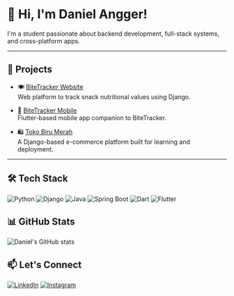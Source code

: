 # 👋 Hi, I'm Daniel Angger!

I'm a student passionate about backend development, full-stack systems, and cross-platform apps.

---

## 🚀 Projects
- 🍽️ [BiteTracker Website](https://github.com/bang-bingung-bang/BiteTracker-web)  
  Web platform to track snack nutritional values using Django.
  
- 📱 [BiteTracker Mobile](https://github.com/bang-bingung-bang/BiteTracker-Mobile)  
  Flutter-based mobile app companion to BiteTracker.

- 🛍️ [Toko Biru Merah](https://github.com/DanielAngger/tokobirumerah)  
  A Django-based e-commerce platform built for learning and deployment.

---

## 🛠 Tech Stack
![Python](https://img.shields.io/badge/Python-3776AB?style=for-the-badge&logo=python&logoColor=white)
![Django](https://img.shields.io/badge/Django-092E20?style=for-the-badge&logo=django&logoColor=white)
![Java](https://img.shields.io/badge/Java-ED8B00?style=for-the-badge&logo=java&logoColor=white)
![Spring Boot](https://img.shields.io/badge/Spring_Boot-6DB33F?style=for-the-badge&logo=spring-boot&logoColor=white)
![Dart](https://img.shields.io/badge/Dart-0175C2?style=for-the-badge&logo=dart&logoColor=white)
![Flutter](https://img.shields.io/badge/Flutter-02569B?style=for-the-badge&logo=flutter&logoColor=white)

## 📊 GitHub Stats
![Daniel's GitHub stats](https://github-readme-stats.vercel.app/api?username=DanielAngger&show_icons=true&theme=tokyonight)

## 📫 Let's Connect
[![LinkedIn](https://img.shields.io/badge/LinkedIn-blue?logo=linkedin&style=for-the-badge)](https://www.linkedin.com/in/daniel-angger-dewandaru-a3a150289)
[![Instagram](https://img.shields.io/badge/Instagram-E4405F?style=for-the-badge&logo=instagram&logoColor=white)](https://instagram.com/danielangger14)
